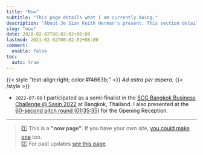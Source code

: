 ```yaml
---
title: "Now"
subtitle: "This page details what I am currently doing."
description: "About Je Sian Keith Herman's present. This section details what he does currently."
slug: "now"
date: 2020-02-02T00:02:02+08:00
lastmod: 2021-02-02T00:02:02+08:00
comment:
  enable: false
toc:
  auto: true
---
```



{{< style "text-align:right; color:#f4663b;" >}} *Ad astra per aspera.* {{< /style >}}
<br/>

- `2022-07-08` I participated as a semi-finalist in the [SCG Bangkok Business Challenge @ Sasin 2022](https://bbc.sasin.edu/2022) at Bangkok, Thailand. I also presented at the [60-second pitch round (01:35:35)](https://fb.watch/ehcWDuPn5L/) for the Opening Reception.

---

> 1️⃣ This is a **"now page"**. If you have your own site, [you could make one](http://nownownow.com/about) too. <br/>
> 2️⃣ For past updates [see this page](/past).




